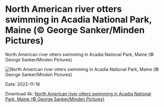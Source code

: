 # North American river otters swimming in Acadia National Park, Maine (© George Sanker/Minden Pictures)

North American river otters swimming in Acadia National Park, Maine (© George Sanker/Minden Pictures)

![North American river otters swimming in Acadia National Park, Maine (© George Sanker/Minden Pictures)](https://bing.com/th?id=OHR.LontraCanadensis_EN-US1791102347_UHD.jpg&w=1024&h=576)

Date: 2022-11-16

Download 4k: [North American river otters swimming in Acadia National Park, Maine (© George Sanker/Minden Pictures)](https://bing.com/th?id=OHR.LontraCanadensis_EN-US1791102347_UHD.jpg)

